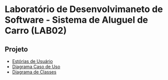 # Laboratório de Desenvolvimaneto de Software - Sistema de Aluguel de Carro (LAB02)

## Projeto
- [Estórias de Usuário](./projeto/estorias_usuario.md)
- [Diagrama Caso de Uso](./projeto/diagrama_caso_de_uso.png)
- [Diagrama de Classes](./projeto/diagrama_de_classes.png)
